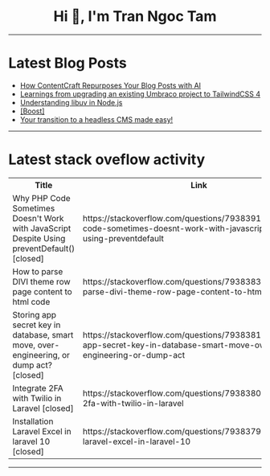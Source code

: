<h1 align="center">Hi 👋, I'm Tran Ngoc Tam</h1>

---

# Latest Blog Posts 
<!-- BLOG-POST-LIST:START -->
- [How ContentCraft Repurposes Your Blog Posts with AI](https://dev.to/ifihan/how-contentcraft-repurposes-your-blog-posts-with-ai-573g)
- [Learnings from upgrading an existing Umbraco project to TailwindCSS 4](https://dev.to/skttl/learnings-from-upgrading-an-existing-umbraco-project-to-tailwindcss-4-20pc)
- [Understanding libuv in Node.js](https://dev.to/piyushxmishra/understanding-libuv-in-nodejs-4haj)
- [[Boost]](https://dev.to/leo_scott_357f10236fabe00/-4523)
- [Your transition to a headless CMS made easy!](https://dev.to/kickstartds/your-transition-to-a-headless-cms-made-easy-45f)
<!-- BLOG-POST-LIST:END -->

---

# Latest stack oveflow activity
<table>
  <tr><th>Title</th><th>Link</th></tr>
  <!-- STACKOVERFLOW:START --><tr><td>Why PHP Code Sometimes Doesn&#39;t Work with JavaScript Despite Using preventDefault&lpar;&rpar; [closed]</td><td>https://stackoverflow.com/questions/79383912/why-php-code-sometimes-doesnt-work-with-javascript-despite-using-preventdefault</td></tr><tr><td>How to parse DIVI theme row page content to html code</td><td>https://stackoverflow.com/questions/79383831/how-to-parse-divi-theme-row-page-content-to-html-code</td></tr><tr><td>Storing app secret key in database, smart move, over-engineering, or dump act? [closed]</td><td>https://stackoverflow.com/questions/79383812/storing-app-secret-key-in-database-smart-move-over-engineering-or-dump-act</td></tr><tr><td>Integrate 2FA with Twilio in Laravel [closed]</td><td>https://stackoverflow.com/questions/79383803/integrate-2fa-with-twilio-in-laravel</td></tr><tr><td>Installation Laravel Excel in laravel 10 [closed]</td><td>https://stackoverflow.com/questions/79383796/installation-laravel-excel-in-laravel-10</td></tr><!-- STACKOVERFLOW:END -->
</table>

---


